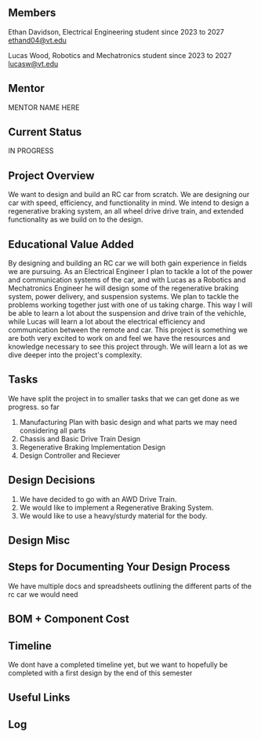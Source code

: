 ## Members
Ethan Davidson, Electrical Engineering student since 2023 to 2027
ethand04@vt.edu

Lucas Wood, Robotics and Mechatronics student since 2023 to 2027
lucasw@vt.edu
## Mentor
MENTOR NAME HERE

## Current Status
IN PROGRESS

## Project Overview

We want to design and build an RC car from scratch. We are designing our car with speed, efficiency, and functionality in mind. We intend to design a regenerative braking system, an all wheel drive drive train, and extended functionality as we build on to the design. 

## Educational Value Added

By designing and building an RC car we will both gain experience in fields we are pursuing. As an Electrical Engineer I plan to tackle a lot of the power and communication systems of the car, and with Lucas as a Robotics and Mechatronics Engineer he will design some of the regenerative braking system, power delivery, and suspension systems. We plan to tackle the problems working together just with one of us taking charge. This way I will be able to learn a lot about the suspension and drive train of the vehichle, while Lucas will learn a lot about the electrical efficiency and communication between the remote and car. This project is something we are both very excited to work on and feel we have the resources and knowledge necessary to see this project through. We will learn a lot as we dive deeper into the project's complexity.

## Tasks
<!-- Your Text Here. You may work with your mentor on this later when they are assigned -->
We have split the project in to smaller tasks that we can get done as we progress. so far 

1. Manufacturing Plan with basic design and what parts we may need considering all parts
2. Chassis and Basic Drive Train Design 
3. Regenerative Braking Implementation Design
4. Design Controller and Reciever 

## Design Decisions

<!-- Your Text Here. You may work with your mentor on this later when they are assigned -->
1. We have decided to go with an AWD Drive Train.
2. We would like to implement a Regenerative Braking System.
3. We would like to use a heavy/sturdy material for the body.


## Design Misc

<!-- Your Text Here. You may work with your mentor on this later when they are assigned -->

## Steps for Documenting Your Design Process

<!-- Your Text Here. You may work with your mentor on this later when they are assigned -->
We have multiple docs and spreadsheets outlining the different parts of the rc car we would need 

## BOM + Component Cost

<!-- Your Text Here. You may work with your mentor on this later when they are assigned -->

## Timeline

<!-- Your Text Here. You may work with your mentor on this later when they are assigned -->
We dont have a completed timeline yet, but we want to hopefully be completed with a first design by the end of this semester

## Useful Links

<!-- Your Text Here. You may work with your mentor on this later when they are assigned -->

## Log

<!-- Your Text Here. You may work with your mentor on this later when they are assigned -->
